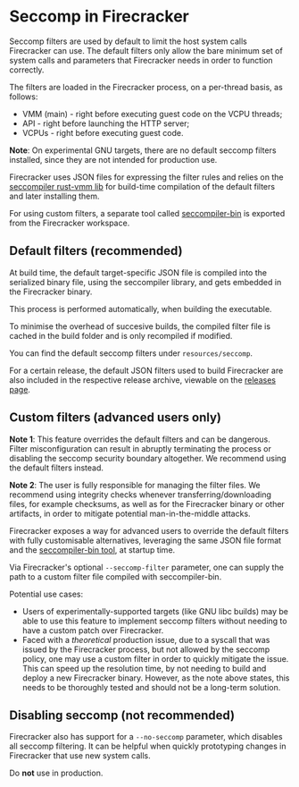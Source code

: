 # Seccomp in Firecracker

Seccomp filters are used by default to limit the host system calls Firecracker
can use. The default filters only allow the bare minimum set of system calls
and parameters that Firecracker needs in order to function correctly.

The filters are loaded in the Firecracker process, on a per-thread basis,
as follows:

- VMM (main) - right before executing guest code on the VCPU threads;
- API - right before launching the HTTP server;
- VCPUs - right before executing guest code.

**Note**: On experimental GNU targets, there are no default seccomp filters
installed, since they are not intended for production use.

Firecracker uses JSON files for expressing the filter rules and relies on the
[seccompiler rust-vmm lib](https://github.com/rust-vmm/seccompiler) for
build-time compilation of the default filters and later installing them.

For using custom filters, a separate tool called
[seccompiler-bin](seccompiler-bin.md) is exported from the Firecracker
workspace.

## Default filters (recommended)

At build time, the default target-specific JSON file is compiled into the
serialized binary file, using the seccompiler library, and gets embedded in the
Firecracker binary.

This process is performed automatically, when building the executable.

To minimise the overhead of succesive builds, the compiled filter file is
cached in the build folder and is only recompiled if modified.

You can find the default seccomp filters under `resources/seccomp`.

For a certain release, the default JSON filters used to build Firecracker are also
included in the respective release archive, viewable on the
[releases page](https://github.com/firecracker-microvm/firecracker/releases).

## Custom filters (advanced users only)

**Note 1**: This feature overrides the default filters and can be dangerous.
Filter misconfiguration can result in abruptly terminating the process or
disabling the seccomp security boundary altogether.
We recommend using the default filters instead.

**Note 2**: The user is fully responsible for managing the filter files.
We recommend using integrity checks whenever transferring/downloading files,
for example checksums, as well as for the Firecracker binary or other artifacts,
in order to mitigate potential man-in-the-middle attacks.

Firecracker exposes a way for advanced users to override the default filters
with fully customisable alternatives, leveraging the same JSON file format and
the [seccompiler-bin tool](seccompiler-bin.md), at startup time.

Via Firecracker's optional `--seccomp-filter` parameter, one can supply
the path to a custom filter file compiled with seccompiler-bin.

Potential use cases:

- Users of experimentally-supported targets (like GNU libc builds) may be able
    to use this feature to implement seccomp filters without needing to have a
    custom patch over Firecracker.
- Faced with a _theoretical_ production issue, due to a syscall that was
    issued by the Firecracker process, but not allowed by the seccomp policy,
    one may use a custom filter in order to quickly mitigate the issue. This
    can speed up the resolution time, by not needing to build and deploy a new
    Firecracker binary.
    However, as the note above states, this needs to be thoroughly tested and
    should not be a long-term solution.

## Disabling seccomp (not recommended)

Firecracker also has support for a `--no-seccomp` parameter, which disables all
seccomp filtering.
It can be helpful when quickly prototyping changes in Firecracker that use new
system calls.

Do **not** use in production.
